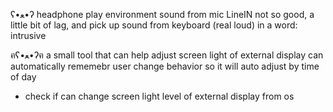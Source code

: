 ʕ•ﻌ•ʔ
headphone
  play environment sound from mic
  LineIN
    not so good, a little bit of lag,
    and pick up sound from keyboard (real loud)
    in a word: intrusive

ฅʕ•ﻌ•ʔฅ
a small tool that can help adjust screen light of external display
  can automatically rememebr user change behavior so it will auto adjust by time of day
  * check if can change screen light level of external display from os

